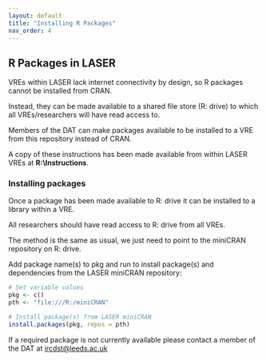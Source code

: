 ```yaml
---
layout: default
title: "Installing R Packages"
nav_order: 4
---
```

## R Packages in LASER

VREs within LASER lack internet connectivity by design, so R packages cannot be installed from CRAN.

Instead, they can be made available to a shared file store (R: drive) to which all VREs/researchers will have read access to.

Members of the DAT can make packages available to be installed to a VRE from this repository instead of CRAN.

A copy of these instructions has been made available from within LASER VREs at **R:\Instructions**.

### Installing packages
Once a package has been made available to R: drive it can be installed to a library within a VRE.

All researchers should have read access to R: drive from all VREs.

The method is the same as usual, we just need to point to the miniCRAN repository on R: drive.

Add package name(s) to pkg and run to install package(s) and dependencies from the LASER miniCRAN repository:
  ```r
  # Set variable values
  pkg <- c()
  pth <- "file:///R:/miniCRAN"

  # Install package(s) from LASER miniCRAN
  install.packages(pkg, repos = pth)
  ```

If a required package is not currently available please contact a member of the DAT at [ircdst@leeds.ac.uk](mailto:ircdst@leeds.ac.uk)
